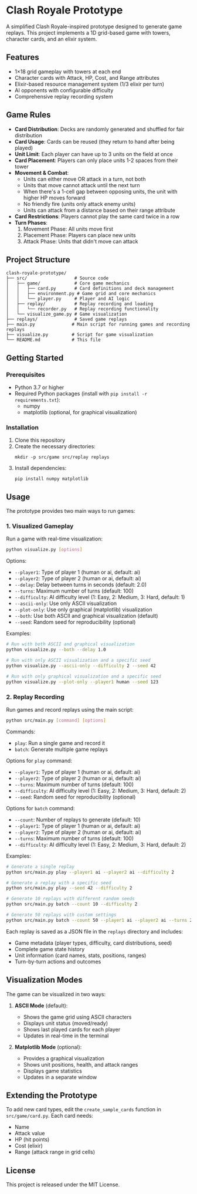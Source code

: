 # Clash Royale Prototype

A simplified Clash Royale-inspired prototype designed to generate game replays. This project implements a 1D grid-based game with towers, character cards, and an elixir system.

## Features

- 1×18 grid gameplay with towers at each end
- Character cards with Attack, HP, Cost, and Range attributes
- Elixir-based resource management system (1/3 elixir per turn)
- AI opponents with configurable difficulty
- Comprehensive replay recording system

## Game Rules

- **Card Distribution**: Decks are randomly generated and shuffled for fair distribution
- **Card Usage**: Cards can be reused (they return to hand after being played)
- **Unit Limit**: Each player can have up to 3 units on the field at once
- **Card Placement**: Players can only place units 1-2 spaces from their tower
- **Movement & Combat**:
  - Units can either move OR attack in a turn, not both
  - Units that move cannot attack until the next turn
  - When there's a 1-cell gap between opposing units, the unit with higher HP moves forward
  - No friendly fire (units only attack enemy units)
  - Units can attack from a distance based on their range attribute
- **Card Restrictions**: Players cannot play the same card twice in a row
- **Turn Phases**:
  1. Movement Phase: All units move first
  2. Placement Phase: Players can place new units
  3. Attack Phase: Units that didn't move can attack

## Project Structure

```
clash-royale-prototype/
├── src/                  # Source code
│   ├── game/             # Core game mechanics
│   │   ├── card.py       # Card definitions and deck management
│   │   ├── environment.py # Game grid and core mechanics
│   │   └── player.py     # Player and AI logic
│   ├── replay/           # Replay recording and loading
│   │   └── recorder.py   # Replay recording functionality
│   └── visualize_game.py # Game visualization
├── replays/              # Saved game replays
├── main.py              # Main script for running games and recording replays
├── visualize.py         # Script for game visualization
└── README.md            # This file
```

## Getting Started

### Prerequisites

- Python 3.7 or higher
- Required Python packages (install with `pip install -r requirements.txt`):
  - numpy
  - matplotlib (optional, for graphical visualization)

### Installation

1. Clone this repository
2. Create the necessary directories:
   ```
   mkdir -p src/game src/replay replays
   ```
3. Install dependencies:
   ```
   pip install numpy matplotlib
   ```

## Usage

The prototype provides two main ways to run games:

### 1. Visualized Gameplay

Run a game with real-time visualization:
```bash
python visualize.py [options]
```

Options:
- `--player1`: Type of player 1 (human or ai, default: ai)
- `--player2`: Type of player 2 (human or ai, default: ai)
- `--delay`: Delay between turns in seconds (default: 2.0)
- `--turns`: Maximum number of turns (default: 100)
- `--difficulty`: AI difficulty level (1: Easy, 2: Medium, 3: Hard, default: 1)
- `--ascii-only`: Use only ASCII visualization
- `--plot-only`: Use only graphical (matplotlib) visualization
- `--both`: Use both ASCII and graphical visualization (default)
- `--seed`: Random seed for reproducibility (optional)

Examples:
```bash
# Run with both ASCII and graphical visualization
python visualize.py --both --delay 1.0

# Run with only ASCII visualization and a specific seed
python visualize.py --ascii-only --difficulty 2 --seed 42

# Run with only graphical visualization and a specific seed
python visualize.py --plot-only --player1 human --seed 123
```

### 2. Replay Recording

Run games and record replays using the main script:
```bash
python src/main.py [command] [options]
```

Commands:
- `play`: Run a single game and record it
- `batch`: Generate multiple game replays

Options for `play` command:
- `--player1`: Type of player 1 (human or ai, default: ai)
- `--player2`: Type of player 2 (human or ai, default: ai)
- `--turns`: Maximum number of turns (default: 100)
- `--difficulty`: AI difficulty level (1: Easy, 2: Medium, 3: Hard, default: 2)
- `--seed`: Random seed for reproducibility (optional)

Options for `batch` command:
- `--count`: Number of replays to generate (default: 10)
- `--player1`: Type of player 1 (human or ai, default: ai)
- `--player2`: Type of player 2 (human or ai, default: ai)
- `--turns`: Maximum number of turns (default: 100)
- `--difficulty`: AI difficulty level (1: Easy, 2: Medium, 3: Hard, default: 2)

Examples:
```bash
# Generate a single replay
python src/main.py play --player1 ai --player2 ai --difficulty 2

# Generate a replay with a specific seed
python src/main.py play --seed 42 --difficulty 2

# Generate 10 replays with different random seeds
python src/main.py batch --count 10 --difficulty 2

# Generate 50 replays with custom settings
python src/main.py batch --count 50 --player1 ai --player2 ai --turns 200 --difficulty 3
```

Each replay is saved as a JSON file in the `replays` directory and includes:
- Game metadata (player types, difficulty, card distributions, seed)
- Complete game state history
- Unit information (card names, stats, positions, ranges)
- Turn-by-turn actions and outcomes

## Visualization Modes

The game can be visualized in two ways:

1. **ASCII Mode** (default):
   - Shows the game grid using ASCII characters
   - Displays unit status (moved/ready)
   - Shows last played cards for each player
   - Updates in real-time in the terminal

2. **Matplotlib Mode** (optional):
   - Provides a graphical visualization
   - Shows unit positions, health, and attack ranges
   - Displays game statistics
   - Updates in a separate window

## Extending the Prototype

To add new card types, edit the `create_sample_cards` function in `src/game/card.py`. Each card needs:
- Name
- Attack value
- HP (hit points)
- Cost (elixir)
- Range (attack range in grid cells)

## License

This project is released under the MIT License.